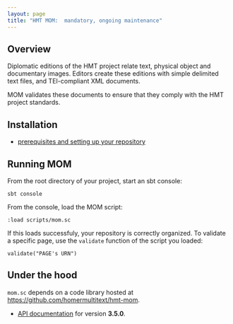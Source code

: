 ```yaml
---
layout: page
title: "HMT MOM:  mandatory, ongoing maintenance"
---
```



## Overview

Diplomatic editions of the HMT project relate text, physical object and documentary images.  Editors create these editions with simple delimited text files, and TEI-compliant XML documents.

MOM validates these documents to ensure that they comply with the HMT project standards.

## Installation

-   [prerequisites and setting up your repository](prereqs)


## Running MOM


From the root directory of your project, start an sbt console:

    sbt console

From the console, load the MOM script:

    :load scripts/mom.sc

If this loads successfuly, your repository is correctly organized. To validate a specific page, use the `validate` function of the script you loaded:


    validate("PAGE's URN")


## Under the hood

`mom.sc` depends on a code library hosted at <https://github.com/homermultitext/hmt-mom>.

-  [API documentation](api/org/homermultitext/hmtmom/index.html) for version **3.5.0**.

